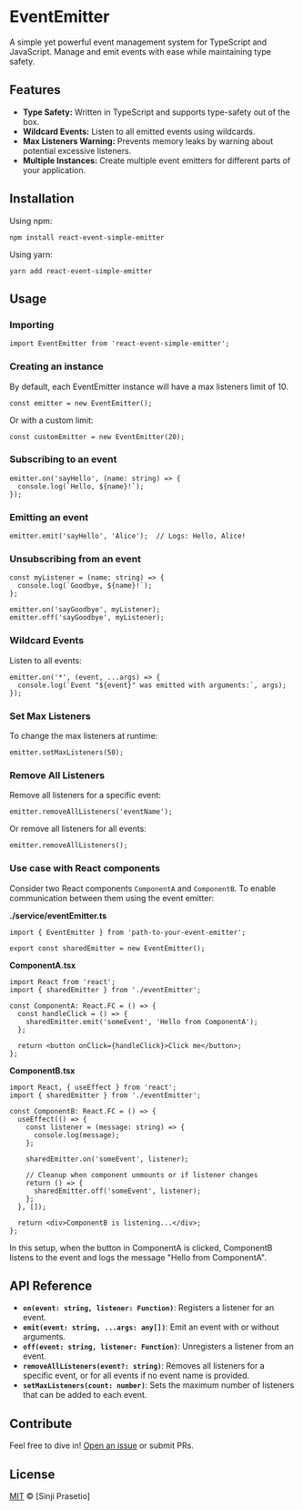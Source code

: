 # EventEmitter

A simple yet powerful event management system for TypeScript and JavaScript. Manage and emit events with ease while maintaining type safety.

## Features

- **Type Safety:** Written in TypeScript and supports type-safety out of the box.
- **Wildcard Events:** Listen to all emitted events using wildcards.
- **Max Listeners Warning:** Prevents memory leaks by warning about potential excessive listeners.
- **Multiple Instances:** Create multiple event emitters for different parts of your application.

## Installation

Using npm:

```
npm install react-event-simple-emitter
```

Using yarn:

```
yarn add react-event-simple-emitter
```

## Usage

### Importing

```
import EventEmitter from 'react-event-simple-emitter';
```

### Creating an instance

By default, each EventEmitter instance will have a max listeners limit of 10.

```
const emitter = new EventEmitter();
```

Or with a custom limit:

```
const customEmitter = new EventEmitter(20);
```

### Subscribing to an event

```
emitter.on('sayHello', (name: string) => {
  console.log(`Hello, ${name}!`);
});
```

### Emitting an event

```
emitter.emit('sayHello', 'Alice');  // Logs: Hello, Alice!
```

### Unsubscribing from an event

```
const myListener = (name: string) => {
  console.log(`Goodbye, ${name}!`);
};

emitter.on('sayGoodbye', myListener);
emitter.off('sayGoodbye', myListener);
```

### Wildcard Events

Listen to all events:

```
emitter.on('*', (event, ...args) => {
  console.log(`Event "${event}" was emitted with arguments:`, args);
});
```

### Set Max Listeners

To change the max listeners at runtime:

```
emitter.setMaxListeners(50);
```

### Remove All Listeners

Remove all listeners for a specific event:

```
emitter.removeAllListeners('eventName');
```

Or remove all listeners for all events:

```
emitter.removeAllListeners();
```

### Use case with React components

Consider two React components `ComponentA` and `ComponentB`. To enable communication between them using the event emitter:

**./service/eventEmitter.ts**

```
import { EventEmitter } from 'path-to-your-event-emitter';

export const sharedEmitter = new EventEmitter();
```

**ComponentA.tsx**

```
import React from 'react';
import { sharedEmitter } from './eventEmitter';

const ComponentA: React.FC = () => {
  const handleClick = () => {
    sharedEmitter.emit('someEvent', 'Hello from ComponentA');
  };

  return <button onClick={handleClick}>Click me</button>;
};
```

**ComponentB.tsx**

```
import React, { useEffect } from 'react';
import { sharedEmitter } from './eventEmitter';

const ComponentB: React.FC = () => {
  useEffect(() => {
    const listener = (message: string) => {
      console.log(message);
    };

    sharedEmitter.on('someEvent', listener);

    // Cleanup when component unmounts or if listener changes
    return () => {
      sharedEmitter.off('someEvent', listener);
    };
  }, []);

  return <div>ComponentB is listening...</div>;
};
```

In this setup, when the button in ComponentA is clicked, ComponentB listens to the event and logs the message "Hello from ComponentA".

## API Reference

- **`on(event: string, listener: Function)`**: Registers a listener for an event.
- **`emit(event: string, ...args: any[])`**: Emit an event with or without arguments.
- **`off(event: string, listener: Function)`**: Unregisters a listener from an event.
- **`removeAllListeners(event?: string)`**: Removes all listeners for a specific event, or for all events if no event name is provided.
- **`setMaxListeners(count: number)`**: Sets the maximum number of listeners that can be added to each event.

## Contribute

Feel free to dive in! [Open an issue](https://github.com/sinjiprasetio/react-event-emitter/issues) or submit PRs.

## License

[MIT](LICENSE.md) © [Sinji Prasetio]
